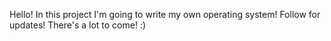 Hello! In this project I'm going to write my own operating system!
Follow for updates! There's a lot to come! :)